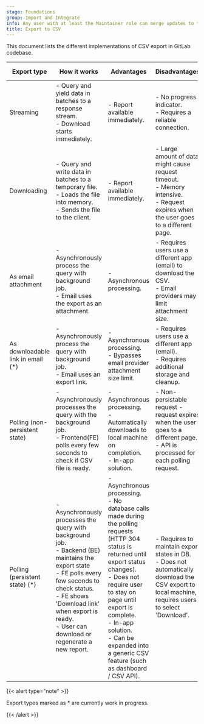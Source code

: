```yaml
---
stage: Foundations
group: Import and Integrate
info: Any user with at least the Maintainer role can merge updates to this content. For details, see https://docs.gitlab.com/ee/development/development_processes.html#development-guidelines-review.
title: Export to CSV
---
```


This document lists the different implementations of CSV export in GitLab codebase.

| Export type | How it works | Advantages | Disadvantages | Existing examples                                                                                                                                                                                            |
|---|---|---|---|--------------------------------------------------------------------------------------------------------------------------------------------------------------------------------------------------------------|
| Streaming | - Query and yield data in batches to a response stream.<br>- Download starts immediately. | - Report available immediately. | - No progress indicator.<br>- Requires a reliable connection. | [Export audit event log](../administration/compliance/audit_event_reports.md#exporting-audit-events)                                                                                                                                    |
| Downloading | - Query and write data in batches to a temporary file.<br>- Loads the file into memory.<br>- Sends the file to the client. | - Report available immediately. | - Large amount of data might cause request timeout.<br>- Memory intensive.<br>- Request expires when the user goes to a different page. | - [Export Chain of Custody Report](../user/compliance/compliance_center/compliance_chain_of_custody_report.md)<br>- [Export License Usage File](../subscriptions/self_managed/_index.md#export-your-license-usage) |
| As email attachment | - Asynchronously process the query with background job.<br>- Email uses the export as an attachment. | - Asynchronous processing. | - Requires users use a different app (email) to download the CSV.<br>- Email providers may limit attachment size. | - [Export issues](../user/project/issues/csv_export.md)<br>- [Export merge requests](../user/project/merge_requests/csv_export.md)                                                                           |
| As downloadable link in email (*) | - Asynchronously process the query with background job.<br>- Email uses an export link. | - Asynchronous processing.<br>- Bypasses email provider attachment size limit. | - Requires users use a different app (email).<br>- Requires additional storage and cleanup. | [Export User Permissions](https://gitlab.com/gitlab-org/gitlab/-/issues/1772)                                                                                                                                |
| Polling (non-persistent state) | - Asynchronously processes the query with the background job.<br>- Frontend(FE) polls every few seconds to check if CSV file is ready. | - Asynchronous processing.<br>- Automatically downloads to local machine on completion.<br>- In-app solution. | - Non-persistable request - request expires when the user goes to a different page.<br>- API is processed for each polling request. | [Export Vulnerabilities](../user/application_security/vulnerability_report/_index.md#exporting)                                                                                            |
| Polling (persistent state) (*) | - Asynchronously processes the query with background job.<br>- Backend (BE) maintains the export state<br>- FE polls every few seconds to check status.<br>- FE shows 'Download link' when export is ready.<br>- User can download or regenerate a new report. | - Asynchronous processing.<br>- No database calls made during the polling requests (HTTP 304 status is returned until export status changes).<br>- Does not require user to stay on page until export is complete.<br>- In-app solution.<br>- Can be expanded into a generic CSV feature (such as dashboard / CSV API). | - Requires to maintain export states in DB.<br>- Does not automatically download the CSV export to local machine, requires users to select 'Download'. | [Export Merge Commits Report](https://gitlab.com/gitlab-org/gitlab/-/merge_requests/43055)                                                                                                                   |

{{< alert type="note" >}}

Export types marked as * are currently work in progress.

{{< /alert >}}
